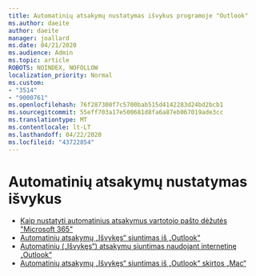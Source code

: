 ```yaml
---
title: Automatinių atsakymų nustatymas išvykus programoje "Outlook"
ms.author: daeite
author: daeite
manager: joallard
ms.date: 04/21/2020
ms.audience: Admin
ms.topic: article
ROBOTS: NOINDEX, NOFOLLOW
localization_priority: Normal
ms.custom:
- "3514"
- "9000761"
ms.openlocfilehash: 76f287300f7c5700bab515d4142283d24bd2bcb1
ms.sourcegitcommit: 55eff703a17e500681d8fa6a87eb067019ade3cc
ms.translationtype: MT
ms.contentlocale: lt-LT
ms.lasthandoff: 04/22/2020
ms.locfileid: "43722854"
---
```

# <a name="set-up-out-of-office-automatic-replies"></a>Automatinių atsakymų nustatymas išvykus

- [Kaip nustatyti automatinius atsakymus vartotojo pašto dėžutės "Microsoft 365"](https://docs.microsoft.com/exchange/troubleshoot/configure-mailboxes/set-automatic-replies)
- [Automatinių atsakymų „Išvykęs“ siuntimas iš „Outlook“](https://support.office.com/article/9742f476-5348-4f9f-997f-5e208513bd67)
- [Automatinių („Išvykęs“) atsakymų siuntimas naudojant internetinę „Outlook“](https://support.office.com/article/0c193ab0-b9e1-4058-84be-a5b014242290)
- [Automatinių atsakymų „Išvykęs“ siuntimas iš „Outlook“ skirtos „Mac“](https://support.office.com/article/4e07ab75-beda-4f9e-bcdc-44471ebacdee)